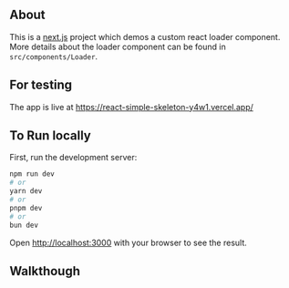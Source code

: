 ## About

This is a [next.js](https://nextjs.org/) project which demos a custom react loader component. More details about the loader component can be found in `src/components/Loader`.

## For testing

The app is live at https://react-simple-skeleton-y4w1.vercel.app/

## To Run locally

First, run the development server:

```bash
npm run dev
# or
yarn dev
# or
pnpm dev
# or
bun dev
```

Open [http://localhost:3000](http://localhost:3000) with your browser to see the result.

## Walkthough
